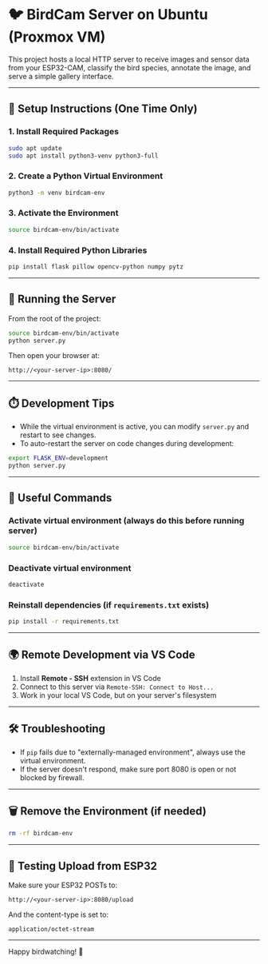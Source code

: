 
# 🐦 BirdCam Server on Ubuntu (Proxmox VM)

This project hosts a local HTTP server to receive images and sensor data from your ESP32-CAM, classify the bird species, annotate the image, and serve a simple gallery interface.

---

## 🔧 Setup Instructions (One Time Only)

### 1. Install Required Packages
```bash
sudo apt update
sudo apt install python3-venv python3-full
```

### 2. Create a Python Virtual Environment
```bash
python3 -m venv birdcam-env
```

### 3. Activate the Environment
```bash
source birdcam-env/bin/activate
```

### 4. Install Required Python Libraries
```bash
pip install flask pillow opencv-python numpy pytz
```

---

## 🚀 Running the Server

From the root of the project:

```bash
source birdcam-env/bin/activate
python server.py
```

Then open your browser at:
```
http://<your-server-ip>:8080/
```

---

## ⏱️ Development Tips

- While the virtual environment is active, you can modify `server.py` and restart to see changes.
- To auto-restart the server on code changes during development:
```bash
export FLASK_ENV=development
python server.py
```

---

## 🧠 Useful Commands

### Activate virtual environment (always do this before running server)
```bash
source birdcam-env/bin/activate
```

### Deactivate virtual environment
```bash
deactivate
```

### Reinstall dependencies (if `requirements.txt` exists)
```bash
pip install -r requirements.txt
```

---

## 🌍 Remote Development via VS Code

1. Install **Remote - SSH** extension in VS Code
2. Connect to this server via `Remote-SSH: Connect to Host...`
3. Work in your local VS Code, but on your server's filesystem

---

## 🛠️ Troubleshooting

- If `pip` fails due to "externally-managed environment", always use the virtual environment.
- If the server doesn't respond, make sure port 8080 is open or not blocked by firewall.

---

## 🗑️ Remove the Environment (if needed)

```bash
rm -rf birdcam-env
```

---

## 🧪 Testing Upload from ESP32

Make sure your ESP32 POSTs to:
```
http://<your-server-ip>:8080/upload
```

And the content-type is set to:
```
application/octet-stream
```

---

Happy birdwatching! 🐥

